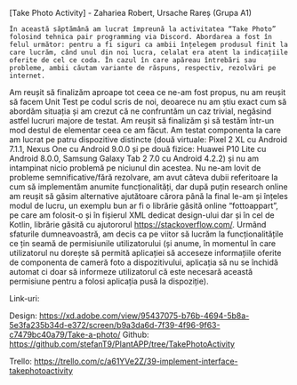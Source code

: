 [Take Photo Activity] - Zahariea Robert, Ursache Rareș (Grupa A1)


	În această săptămână am lucrat împreună la activitatea “Take Photo” folosind tehnica pair programming via Discord. Abordarea a fost în felul următor: pentru a fi siguri ca ambii înțelegem produsul finit la care lucrăm, când unul din noi lucra, celalat era atent la indicațiile oferite de cel ce coda. În cazul în care apăreau întrebări sau probleme, ambii căutam variante de răspuns, respectiv, rezolvări pe internet.
	
Am reușit să finalizăm aproape tot ceea ce ne-am fost propus, nu am reușit să facem Unit Test pe codul scris de noi, deoarece nu am știu exact cum să abordăm situația și am crezut că ne confruntăm un caz trivial, negăsind astfel lucruri majore de testat. Am reușit să finalizăm și să testăm într-un mod destul de elementar ceea ce am făcut. Am testat componenta la care am lucrat pe patru dispozitive distincte (două virtuale: Pixel 2 XL cu Android 7.1.1, Nexus One cu Android 9.0.0 și pe două fizice: Huawei P10 Lite cu Android 8.0.0, Samsung Galaxy Tab 2 7.0 cu Android 4.2.2) și nu am intampinat nicio problemă pe niciunul din acestea.
Nu ne-am lovit de probleme semnificative/fără rezolvare, am avut câteva dubii referitoare la cum să implementăm anumite funcționalități, dar după puțin research online am reușit să găsim alternative ajutătoare cărora până la final le-am și înțeles modul de lucru, un exemplu bun ar fi o librărie găsită online “fottoappart”, pe care am folosit-o și în fișierul XML dedicat design-ului dar și în cel de Kotlin, librărie găsită cu ajutororul  https://stackoverflow.com/.
Urmând sfaturile dumneavoastră, am decis ca pe viitor să lucrăm la funcționalitățile ce țin seamă de permisiunile utilizatorului (și anume, în momentul în care utilizatorul nu dorește să permită aplicației să acceseze informațiile oferite de componenta de cameră foto a dispozitivului, aplicația să nu se închidă automat ci doar să informeze utilizatorul că este necesară această permisiune pentru a folosi aplicația pusă la dispoziție).

Link-uri:

Design: https://xd.adobe.com/view/95437075-b76b-4694-5b8a-5e3fa235b34d-e372/screen/b9a3da6d-7f39-4f96-9f63-c7479bc40a79/Take-a-photo/
Github:
https://github.com/stefanT9/PlantAPP/tree/TakePhotoActivity

Trello: 
https://trello.com/c/a61YVe2Z/39-implement-interface-takephotoactivity

